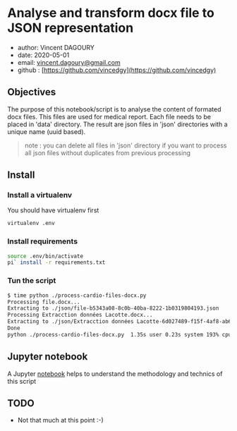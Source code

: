 # Analyse and transform docx file to JSON representation

- author: Vincent DAGOURY
- date: 2020-05-01
- email: vincent.dagoury@gmail.com
- github : [https://github.com/vincedgy](https://github.com/vincedgy)

## Objectives

The purpose of this notebook/script is to analyse the content of formated docx files.
This files are used for medical report.
Each file needs to be placed in 'data' directory.
The result are json files in 'json' directories with a unique name (uuid based).

> note : you can delete all files in 'json' directory if you want to process
> all json files without duplicates from previous processing

## Install

### Install a virtualenv

You should have virtualenv first

```sh
virtualenv .env
```

### Install requirements

```sh
source .env/bin/activate
pi` install -r requirements.txt
```

### Tun the script

```sh
$ time python ./process-cardio-files-docx.py
Processing file.docx...
Extracting to ./json/file-b5343a08-8c0b-40ba-8222-1b0319804193.json
Processing Extracction données Lacotte.docx...
Extracting to ./json/Extracction données Lacotte-6d027489-f15f-4af8-ab6f-3a2e06f43f33.json
Done
python ./process-cardio-files-docx.py  1.35s user 0.23s system 193% cpu 0.817 total
```

## Jupyter notebook

A Jupyter [notebook](process-cardio-files-docx.ipynb) helps to understand the methodology and technics of this script


## TODO

  - Not that much at this point :-)
